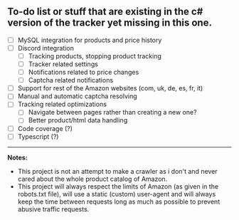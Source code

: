 To-do list or stuff that are existing in the c# version of the tracker yet missing in this one.
---
- [ ] MySQL integration for products and price history
- [ ] Discord integration
  - [ ] Tracking products, stopping product tracking
  - [ ] Tracker related settings
  - [ ] Notifications related to price changes
  - [ ] Captcha related notifications
- [ ] Support for rest of the Amazon websites (com, uk, de, es, fr, it)
- [ ] Manual and automatic captcha resolving
- [ ] Tracking related optimizations
  - [ ] Navigate between pages rather than creating a new one?
  - [ ] Better product/html data handling
- [ ] Code coverage (?)
- [ ] Typescript (?)

---

**Notes:**

- This project is not an attempt to make a crawler as i don't and never cared about the whole product catalog of Amazon.
- This project will always respect the limits of Amazon (as given in the robots.txt file), will use a static (custom) user-agent and will always keep the time between requests long as much as possible to prevent abusive traffic requests.
